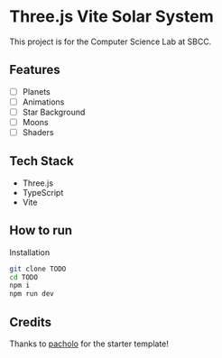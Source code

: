 # Three.js Vite Solar System

This project is for the Computer Science Lab at SBCC.

## Features

- [ ] Planets
- [ ] Animations
- [ ] Star Background
- [ ] Moons
- [ ] Shaders

## Tech Stack

- Three.js
- TypeScript
- Vite

## How to run

Installation

```bash
git clone TODO
cd TODO
npm i
npm run dev
```

## Credits

Thanks to [pacholo](https://github.com/pachoclo/vite-threejs-ts-template/tree/main) for the starter template!
